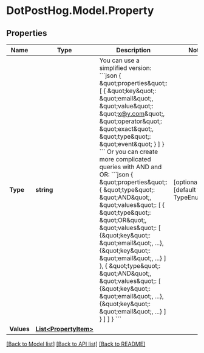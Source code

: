 # DotPostHog.Model.Property

## Properties

Name | Type | Description | Notes
------------ | ------------- | ------------- | -------------
**Type** | **string** |   You can use a simplified version: &#x60;&#x60;&#x60;json {     \&quot;properties\&quot;: [         {             \&quot;key\&quot;: \&quot;email\&quot;,             \&quot;value\&quot;: \&quot;x@y.com\&quot;,             \&quot;operator\&quot;: \&quot;exact\&quot;,             \&quot;type\&quot;: \&quot;event\&quot;         }     ] } &#x60;&#x60;&#x60;  Or you can create more complicated queries with AND and OR: &#x60;&#x60;&#x60;json {     \&quot;properties\&quot;: {         \&quot;type\&quot;: \&quot;AND\&quot;,         \&quot;values\&quot;: [             {                 \&quot;type\&quot;: \&quot;OR\&quot;,                 \&quot;values\&quot;: [                     {\&quot;key\&quot;: \&quot;email\&quot;, ...},                     {\&quot;key\&quot;: \&quot;email\&quot;, ...}                 ]             },             {                 \&quot;type\&quot;: \&quot;AND\&quot;,                 \&quot;values\&quot;: [                     {\&quot;key\&quot;: \&quot;email\&quot;, ...},                     {\&quot;key\&quot;: \&quot;email\&quot;, ...}                 ]             }         ]     ] } &#x60;&#x60;&#x60;  | [optional] [default to TypeEnum.AND]
**Values** | [**List&lt;PropertyItem&gt;**](PropertyItem.md) |  | 

[[Back to Model list]](../README.md#documentation-for-models) [[Back to API list]](../README.md#documentation-for-api-endpoints) [[Back to README]](../README.md)

